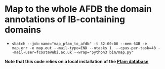 # Map to the whole AFDB the domain annotations of IB-containing domains

- `sbatch --job-name="map_pfam_to_afdb" -t 32:00:00 --mem 6GB -e map.err -o map.out --mail-type=END --ntasks 1  --cpus-per-task=48 --mail-user=fcosta@ebi.ac.uk --wrap="python3 bin/map.py"`

**Note that this code relies on a local installation of the [Pfam database](https://www.ebi.ac.uk/interpro/entry/pfam/#table)**